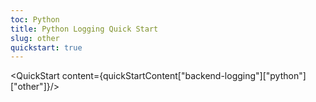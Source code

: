 ```yaml
---
toc: Python
title: Python Logging Quick Start
slug: other
quickstart: true
---
```


<QuickStart content={quickStartContent["backend-logging"]["python"]["other"]}/>
